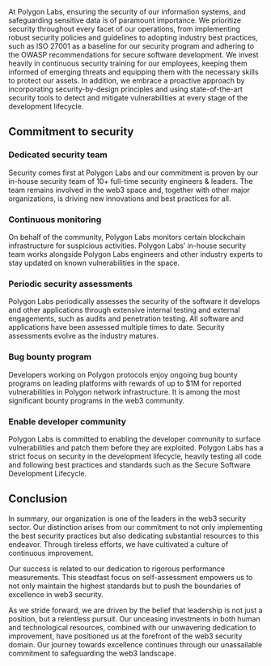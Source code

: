 At Polygon Labs, ensuring the security of our information systems, and safeguarding sensitive data is of paramount importance. We prioritize security throughout every facet of our operations, from implementing robust security policies and guidelines to adopting industry best practices, such as ISO 27001 as a baseline for our security program and adhering to the OWASP recommendations for secure software development. We invest heavily in continuous security training for our employees, keeping them informed of emerging threats and equipping them with the necessary skills to protect our assets. In addition, we embrace a proactive approach by incorporating security-by-design principles and using state-of-the-art security tools to detect and mitigate vulnerabilities at every stage of the development lifecycle.

## Commitment to security

### Dedicated security team

Security comes first at Polygon Labs and our commitment is proven by our in-house security team of 10+ full-time security engineers & leaders. The team remains involved in the web3 space and, together with other major organizations, is driving new innovations and best practices for all.

### Continuous monitoring

On behalf of the community, Polygon Labs monitors certain blockchain infrastructure for suspicious activities. Polygon Labs’ in-house security team works alongside Polygon Labs engineers and other industry experts to stay updated on known vulnerabilities in the space.

### Periodic security assessments

Polygon Labs periodically assesses the security of the software it develops and other applications through extensive internal testing and external engagements, such as audits and penetration testing. All software and applications have been assessed multiple times to date. Security assessments evolve as the industry matures.

### Bug bounty program

Developers working on Polygon protocols enjoy ongoing bug bounty programs on leading platforms with rewards of up to $1M for reported vulnerabilities in Polygon network infrastructure. It is among the most significant bounty programs in the web3 community.

### Enable developer community

Polygon Labs is committed to enabling the developer community to surface vulnerabilities and patch them before they are exploited. Polygon Labs has a strict focus on security in the development lifecycle, heavily testing all code and following best practices and standards such as the Secure Software Development Lifecycle.

## Conclusion

In summary, our organization is one of the leaders in the web3 security sector. Our distinction arises from our commitment to not only implementing the best security practices but also dedicating substantial resources to this endeavor. Through tireless efforts, we have cultivated a culture of continuous improvement.

Our success is related to our dedication to rigorous performance measurements. This steadfast focus on self-assessment empowers us to not only maintain the highest standards but to push the boundaries of excellence in web3 security.

As we stride forward, we are driven by the belief that leadership is not just a position, but a relentless pursuit. Our unceasing investments in both human and technological resources, combined with our unwavering dedication to improvement, have positioned us at the forefront of the web3 security domain. Our journey towards excellence continues through our unassailable commitment to safeguarding the web3 landscape.
